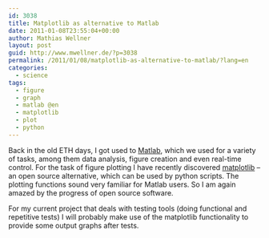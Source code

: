 ```yaml
---
id: 3038
title: Matplotlib as alternative to Matlab
date: 2011-01-08T23:55:04+00:00
author: Mathias Wellner
layout: post
guid: http://www.mwellner.de/?p=3038
permalink: /2011/01/08/matplotlib-as-alternative-to-matlab/?lang=en
categories:
  - science
tags:
  - figure
  - graph
  - matlab @en
  - matplotlib
  - plot
  - python
---
```

Back in the old ETH days, I got used to [Matlab](http://en.wikipedia.org/wiki/Matlab), which we used for a variety of tasks, among them data analysis, figure creation and even real-time control. For the task of figure plotting I have recently discovered [matplotlib](http://matplotlib.sourceforge.net/) &ndash; an open source alternative, which can be used by python scripts. The plotting functions sound very familiar for Matlab users. So I am again amazed by the progress of open source software. 

For my current project that deals with testing tools (doing functional and repetitive tests) I will probably make use of the matplotlib functionality to provide some output graphs after tests.